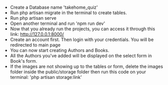 * Create a Database name 'takehome_quiz'
* Run php artisan migrate in the terminal to create tables.
* Run php artisan serve 
* Open another terminal and run 'npm run dev'
* Now that you already run the projects, you can access it through this link: http://127.0.0.1:8000/
* Create an account first. Then login with your credentials. You will be redirected to main page
* You can now  start creating Authors and Books.
* All the Authors you've added will be  displayed on the select form in Book's form.
* If the images are not showing up to the tables or form, delete the images folder inside the public/storage folder then run this code on your terminal: 'php artisan storage:link'
 
